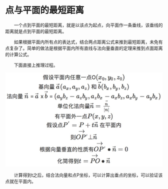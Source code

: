 # 点与平面的最短距离

&emsp;&emsp;一个点到平面的最短距离，就是以该点为起点，向平面作一条垂线，该垂线的距离就是点到平面的最短距离。

&emsp;&emsp;如果根据平面内所有点的表达式，结合两点距离公式来推到最短距离，未免有点复杂了。简单的做法是根据平面内所有直线与法向量垂直的定理来推到点面距离的计算公式。

&emsp;&emsp;下面直接上推理过程。

![](./pic/4_2_1.png)

&emsp;&emsp;计算得到t之后，结合法向量和点P坐标，可以计算出垂点的坐标，可以验证该点就在平面内。